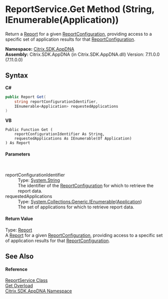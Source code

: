 # ReportService.Get Method (String, IEnumerable(Application))
 

Return a <a href="523aa30e-8459-5365-1cfd-f9d22fbf50d8">Report</a> for a given <a href="65f3ee4f-5129-5083-b4da-0f1e23fc3784">ReportConfiguration</a>, providing access to a specific set of application results for that <a href="65f3ee4f-5129-5083-b4da-0f1e23fc3784">ReportConfiguration</a>.

**Namespace:**&nbsp;[Citrix.SDK.AppDNA](index.md)<br />**Assembly:**&nbsp;Citrix.SDK.AppDNA (in Citrix.SDK.AppDNA.dll) Version: 7.11.0.0 (7.11.0.0)

## Syntax

**C#**
```csharp
public Report Get(
	string reportConfigurationIdentifier,
	IEnumerable<Application> requestedApplications
)
```

**VB**
```vbnet
Public Function Get ( 
	reportConfigurationIdentifier As String,
	requestedApplications As IEnumerable(Of Application)
) As Report
```


#### Parameters
&nbsp;<dl><dt>reportConfigurationIdentifier</dt><dd>Type: <a href="http://msdn2.microsoft.com/en-us/library/s1wwdcbf" target="_blank">System.String</a><br />The identifier of the <a href="65f3ee4f-5129-5083-b4da-0f1e23fc3784">ReportConfiguration</a> for which to retrieve the report data.</dd><dt>requestedApplications</dt><dd>Type: <a href="http://msdn2.microsoft.com/en-us/library/9eekhta0" target="_blank">System.Collections.Generic.IEnumerable</a>(<a href="1779bfff-4b29-0f26-8a09-10acdd530bbc">Application</a>)<br />The set of applications for which to retrieve report data.</dd></dl>

#### Return Value
Type: <a href="523aa30e-8459-5365-1cfd-f9d22fbf50d8">Report</a><br />A <a href="523aa30e-8459-5365-1cfd-f9d22fbf50d8">Report</a> for a given <a href="65f3ee4f-5129-5083-b4da-0f1e23fc3784">ReportConfiguration</a>, providing access to a specific set of application results for that <a href="65f3ee4f-5129-5083-b4da-0f1e23fc3784">ReportConfiguration</a>.

## See Also


#### Reference
<a href="9e51be1a-2f54-b974-0f38-360e4e12cb6d">ReportService Class</a><br /><a href="bee521e6-34dd-fdca-f5d4-08c84cb477f7">Get Overload</a><br /><a href="fe2d265b-410b-8b11-1eb4-a790e0b062bf">Citrix.SDK.AppDNA Namespace</a><br />